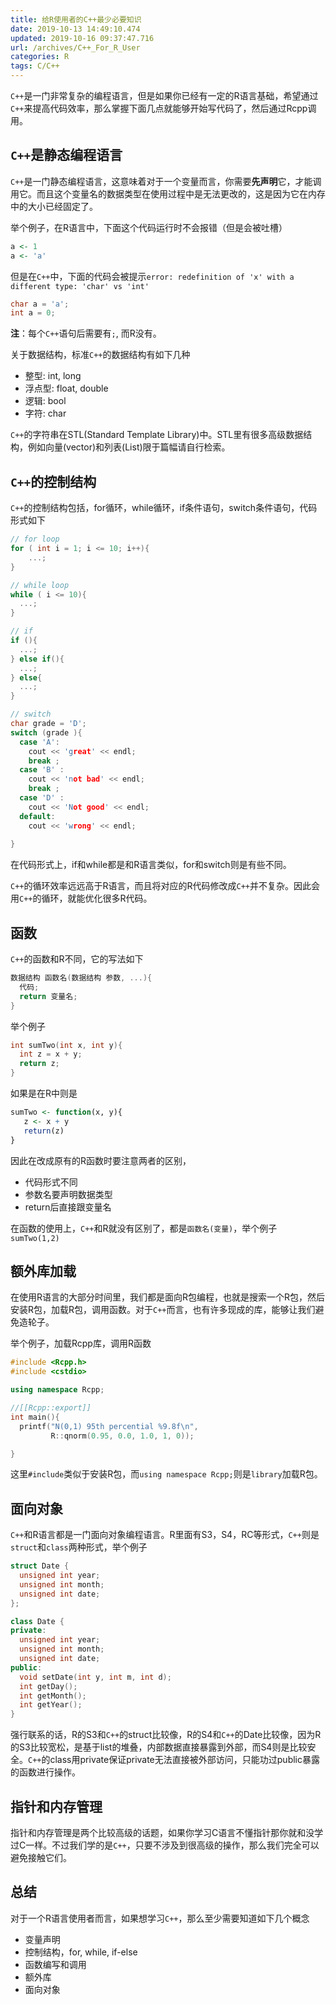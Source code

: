 ```yaml
---
title: 给R使用者的C++最少必要知识
date: 2019-10-13 14:49:10.474
updated: 2019-10-16 09:37:47.716
url: /archives/C++_For_R_User
categories: R
tags: C/C++
---
```



`C++`是一门非常复杂的编程语言，但是如果你已经有一定的R语言基础，希望通过`C++`来提高代码效率，那么掌握下面几点就能够开始写代码了，然后通过Rcpp调用。

## `C++`是静态编程语言

`C++`是一门静态编程语言，这意味着对于一个变量而言，你需要**先声明**它，才能调用它。而且这个变量名的数据类型在使用过程中是无法更改的，这是因为它在内存中的大小已经固定了。 

举个例子，在R语言中，下面这个代码运行时不会报错（但是会被吐槽）

```r
a <- 1
a <- 'a'
```

但是在`C++`中，下面的代码会被提示`error: redefinition of 'x' with a different type: 'char' vs 'int'`

```C++
char a = 'a';
int a = 0;
```

**注**：每个`C++`语句后需要有`;`, 而R没有。

关于数据结构，标准`C++`的数据结构有如下几种

- 整型: int, long
- 浮点型: float, double
- 逻辑: bool
- 字符: char

`C++`的字符串在STL(Standard Template Library)中。STL里有很多高级数据结构，例如向量(vector)和列表(List)限于篇幅请自行检索。

## `C++`的控制结构

`C++`的控制结构包括，for循环，while循环，if条件语句，switch条件语句，代码形式如下

```C++
// for loop
for ( int i = 1; i <= 10; i++){
    ...;  
}

// while loop
while ( i <= 10){
  ...;
}

// if
if (){
  ...;
} else if(){
  ...;
} else{
  ...;
}

// switch
char grade = 'D';
switch (grade ){
  case 'A':
    cout << 'great' << endl;
    break ;
  case 'B' :
    cout << 'not bad' << endl;
    break ;
  case 'D' :
    cout << 'Not good' << endl;
  default:
    cout << 'wrong' << endl;
    
}
```

在代码形式上，if和while都是和R语言类似，for和switch则是有些不同。

`C++`的循环效率远远高于R语言，而且将对应的R代码修改成`C++`并不复杂。因此会用`C++`的循环，就能优化很多R代码。

## 函数

`C++`的函数和R不同，它的写法如下

```C++
数据结构 函数名(数据结构 参数, ...){
  代码;
  return 变量名;
}
```

举个例子

```C++
int sumTwo(int x, int y){
  int z = x + y;
  return z;
}
```

如果是在R中则是

```R
sumTwo <- function(x, y){
   z <- x + y
   return(z)
}
```

因此在改成原有的R函数时要注意两者的区别，

- 代码形式不同
- 参数名要声明数据类型
- return后直接跟变量名

在函数的使用上，`C++`和R就没有区别了，都是`函数名(变量)`，举个例子`sumTwo(1,2)`

## 额外库加载

在使用R语言的大部分时间里，我们都是面向R包编程，也就是搜索一个R包，然后安装R包，加载R包，调用函数。对于`C++`而言，也有许多现成的库，能够让我们避免造轮子。

举个例子，加载Rcpp库，调用R函数

```C++
#include <Rcpp.h>
#include <cstdio>

using namespace Rcpp;

//[[Rcpp::export]]
int main(){
  printf("N(0,1) 95th percential %9.8f\n",
         R::qnorm(0.95, 0.0, 1.0, 1, 0));

}
```

这里`#include`类似于安装R包，而`using namespace Rcpp;`则是`library`加载R包。

## 面向对象

`C++`和R语言都是一门面向对象编程语言。R里面有S3，S4，RC等形式，`C++`则是`struct`和`class`两种形式，举个例子

```C++
struct Date {
  unsigned int year;
  unsigned int month;
  unsigned int date;
};

class Date {
private:
  unsigned int year;
  unsigned int month;
  unsigned int date;
public:
  void setDate(int y, int m, int d);
  int getDay();
  int getMonth();
  int getYear();
}
```

强行联系的话，R的S3和`C++`的struct比较像，R的S4和`C++`的Date比较像，因为R的S3比较宽松，是基于list的堆叠，内部数据直接暴露到外部，而S4则是比较安全。`C++`的class用private保证private无法直接被外部访问，只能功过public暴露的函数进行操作。

## 指针和内存管理

指针和内存管理是两个比较高级的话题，如果你学习C语言不懂指针那你就和没学过C一样。不过我们学的是`C++`，只要不涉及到很高级的操作，那么我们完全可以避免接触它们。

## 总结

对于一个R语言使用者而言，如果想学习`C++`，那么至少需要知道如下几个概念

- 变量声明
- 控制结构，for, while, if-else
- 函数编写和调用
- 额外库
- 面向对象










